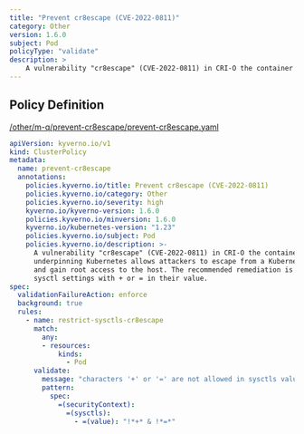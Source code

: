 ```yaml
---
title: "Prevent cr8escape (CVE-2022-0811)"
category: Other
version: 1.6.0
subject: Pod
policyType: "validate"
description: >
    A vulnerability "cr8escape" (CVE-2022-0811) in CRI-O the container runtime engine underpinning Kubernetes allows attackers to escape from a Kubernetes container and gain root access to the host. The recommended remediation is to disallow sysctl settings with + or = in their value.
---
```


## Policy Definition
<a href="https://github.com/kyverno/policies/raw/main//other/m-q/prevent-cr8escape/prevent-cr8escape.yaml" target="-blank">/other/m-q/prevent-cr8escape/prevent-cr8escape.yaml</a>

```yaml
apiVersion: kyverno.io/v1
kind: ClusterPolicy
metadata:
  name: prevent-cr8escape
  annotations:
    policies.kyverno.io/title: Prevent cr8escape (CVE-2022-0811)
    policies.kyverno.io/category: Other
    policies.kyverno.io/severity: high
    kyverno.io/kyverno-version: 1.6.0
    policies.kyverno.io/minversion: 1.6.0
    kyverno.io/kubernetes-version: "1.23"
    policies.kyverno.io/subject: Pod
    policies.kyverno.io/description: >-
      A vulnerability "cr8escape" (CVE-2022-0811) in CRI-O the container runtime engine
      underpinning Kubernetes allows attackers to escape from a Kubernetes container
      and gain root access to the host. The recommended remediation is to disallow
      sysctl settings with + or = in their value.
spec:
  validationFailureAction: enforce
  background: true
  rules:
    - name: restrict-sysctls-cr8escape
      match:
        any:
        - resources:
            kinds:
              - Pod
      validate:
        message: "characters '+' or '=' are not allowed in sysctls values"      
        pattern:
          spec:
            =(securityContext):
              =(sysctls):
                - =(value): "!*+* & !*=*"
```
